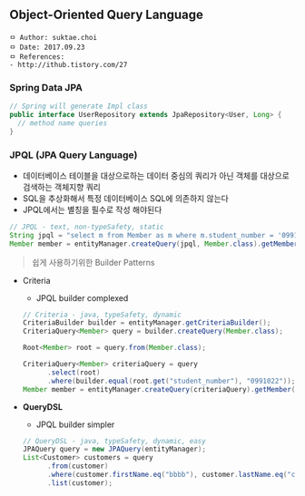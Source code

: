 ## Object-Oriented Query Language

```
ㅁ Author: suktae.choi
ㅁ Date: 2017.09.23
ㅁ References:
- http://ithub.tistory.com/27
```

### Spring Data JPA
```java
// Spring will generate Impl class
public interface UserRepository extends JpaRepository<User, Long> {
  // method name queries
}
```

### JPQL (JPA Query Language)
- 데이터베이스 테이블을 대상으로하는 데이터 중심의 쿼리가 아닌 객체를 대상으로 검색하는 객체지향 쿼리
- SQL을 추상화해서 특정 데이터베이스 SQL에 의존하지 않는다
- JPQL에서는 별칭을 필수로 작성 해야된다

```java
// JPQL - text, non-typeSafety, static
String jpql = "select m from Member as m where m.student_number = '0991022'";
Member member = entityManager.createQuery(jpql, Member.class).getMember();
```

> 쉽게 사용하기위한 Builder Patterns

- Criteria
  - JPQL builder complexed

  ```java
  // Criteria - java, typeSafety, dynamic
  CriteriaBuilder builder = entityManager.getCriteriaBuilder();
  CriteriaQuery<Member> query = builder.createQuery(Member.class);

  Root<Member> root = query.from(Member.class);

  CriteriaQuery<Member> criteriaQuery = query
        .select(root)
        .where(builder.equal(root.get("student_number"), "0991022"));
  Member member = entityManager.createQuery(criteriaQuery).getMember();
  ```

- **QueryDSL**
  - JPQL builder simpler

  ```java
  // QueryDSL - java, typeSafety, dynamic, easy
  JPAQuery query = new JPAQuery(entityManager);
  List<Customer> customers = query
        .from(customer)
        .where(customer.firstName.eq("bbbb"), customer.lastName.eq("cccc"))
        .list(customer);
  ```
